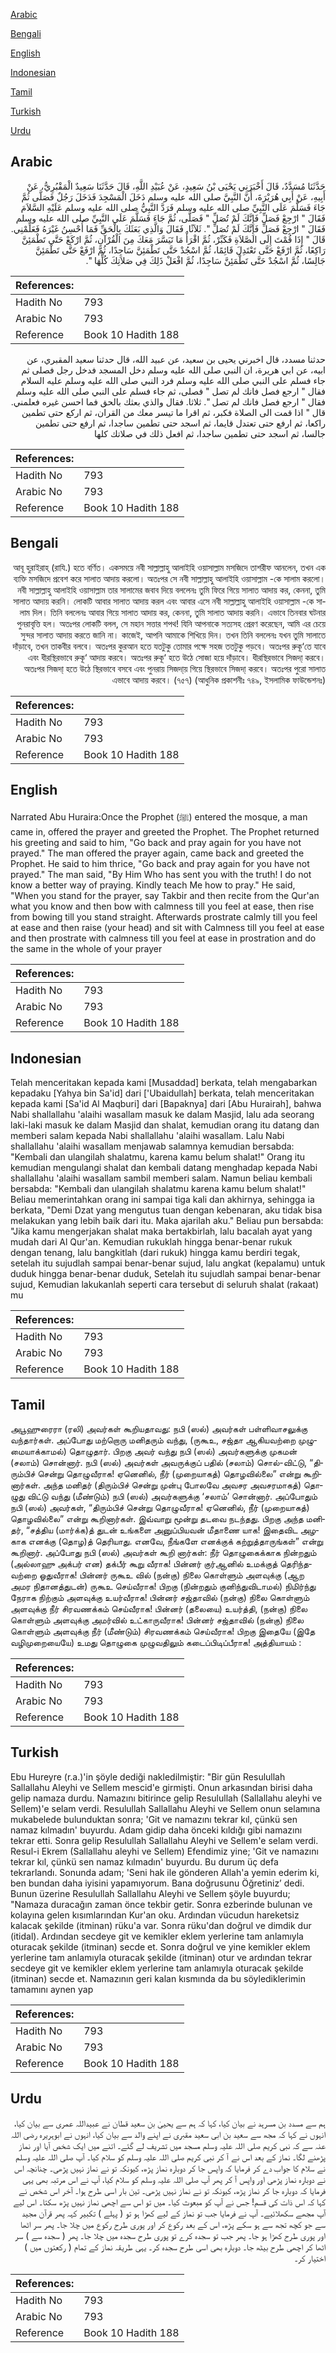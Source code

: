 [Arabic](#arabic)

[Bengali](#bengali)

[English](#english)

[Indonesian](#indonesian)

[Tamil](#tamil)

[Turkish](#turkish)

[Urdu](#urdu)

## Arabic


<div dir="rtl" lang="ar" style={{fontSize:'larger',backgroundColor:'#f8f9fa',padding:20}}>
حَدَّثَنَا مُسَدَّدٌ، قَالَ أَخْبَرَنِي يَحْيَى بْنُ سَعِيدٍ، عَنْ عُبَيْدِ اللَّهِ، قَالَ حَدَّثَنَا سَعِيدٌ الْمَقْبُرِيُّ، عَنْ أَبِيهِ، عَنْ أَبِي هُرَيْرَةَ، أَنَّ النَّبِيَّ صلى الله عليه وسلم دَخَلَ الْمَسْجِدَ فَدَخَلَ رَجُلٌ فَصَلَّى ثُمَّ جَاءَ فَسَلَّمَ عَلَى النَّبِيِّ صلى الله عليه وسلم فَرَدَّ النَّبِيُّ صلى الله عليه وسلم عَلَيْهِ السَّلاَمَ فَقَالَ ‏"‏ ارْجِعْ فَصَلِّ فَإِنَّكَ لَمْ تُصَلِّ ‏"‏ فَصَلَّى، ثُمَّ جَاءَ فَسَلَّمَ عَلَى النَّبِيِّ صلى الله عليه وسلم فَقَالَ ‏"‏ ارْجِعْ فَصَلِّ فَإِنَّكَ لَمْ تُصَلِّ ‏"‏‏.‏ ثَلاَثًا‏.‏ فَقَالَ وَالَّذِي بَعَثَكَ بِالْحَقِّ فَمَا أُحْسِنُ غَيْرَهُ فَعَلِّمْنِي‏.‏ قَالَ ‏"‏ إِذَا قُمْتَ إِلَى الصَّلاَةِ فَكَبِّرْ، ثُمَّ اقْرَأْ مَا تَيَسَّرَ مَعَكَ مِنَ الْقُرْآنِ، ثُمَّ ارْكَعْ حَتَّى تَطْمَئِنَّ رَاكِعًا، ثُمَّ ارْفَعْ حَتَّى تَعْتَدِلَ قَائِمًا، ثُمَّ اسْجُدْ حَتَّى تَطْمَئِنَّ سَاجِدًا، ثُمَّ ارْفَعْ حَتَّى تَطْمَئِنَّ جَالِسًا، ثُمَّ اسْجُدْ حَتَّى تَطْمَئِنَّ سَاجِدًا، ثُمَّ افْعَلْ ذَلِكَ فِي صَلاَتِكَ كُلِّهَا ‏"‏‏.‏
</div>
<div style={{backgroundColor:'#f8f9fa',padding:20, marginBottom: 10}}><table> <thead> <tr> <th>References:</th> <th></th> </tr> </thead> <tbody><tr><td>Hadith No</td><td>793</td></tr><tr><td>Arabic No</td><td>793</td></tr><tr><td>Reference</td><td>Book 10 Hadith 188</td></tr></tbody></table></div>


<div dir="rtl" lang="ar" style={{fontSize:'larger',backgroundColor:'#f8f9fa',padding:20}}>
حدثنا مسدد، قال اخبرني يحيى بن سعيد، عن عبيد الله، قال حدثنا سعيد المقبري، عن ابيه، عن ابي هريرة، ان النبي صلى الله عليه وسلم دخل المسجد فدخل رجل فصلى ثم جاء فسلم على النبي صلى الله عليه وسلم فرد النبي صلى الله عليه وسلم عليه السلام فقال " ارجع فصل فانك لم تصل " فصلى، ثم جاء فسلم على النبي صلى الله عليه وسلم فقال " ارجع فصل فانك لم تصل ". ثلاثا. فقال والذي بعثك بالحق فما احسن غيره فعلمني. قال " اذا قمت الى الصلاة فكبر، ثم اقرا ما تيسر معك من القران، ثم اركع حتى تطمين راكعا، ثم ارفع حتى تعتدل قايما، ثم اسجد حتى تطمين ساجدا، ثم ارفع حتى تطمين جالسا، ثم اسجد حتى تطمين ساجدا، ثم افعل ذلك في صلاتك كلها
</div>
<div style={{backgroundColor:'#f8f9fa',padding:20, marginBottom: 10}}><table> <thead> <tr> <th>References:</th> <th></th> </tr> </thead> <tbody><tr><td>Hadith No</td><td>793</td></tr><tr><td>Arabic No</td><td>793</td></tr><tr><td>Reference</td><td>Book 10 Hadith 188</td></tr></tbody></table></div>

## Bengali


<div dir="rtl" lang="bn" style={{fontSize:'larger',backgroundColor:'#f8f9fa',padding:20}}>
আবূ হুরাইরাহ্ (রাযি.) হতে বর্ণিত। একসময়ে নবী সাল্লাল্লাহু আলাইহি ওয়াসাল্লাম মসজিদে তাশরীফ আনলেন, তখন এক ব্যক্তি মসজিদে প্রবেশ করে সালাত আদায় করলো। অতঃপর সে নবী সাল্লাল্লাহু আলাইহি ওয়াসাল্লাম -কে সালাম করলো। নবী সাল্লাল্লাহু আলাইহি ওয়াসাল্লাম তার সালামের জবাব দিয়ে বললেনঃ তুমি ফিরে গিয়ে সালাত আদায় কর, কেননা, তুমি সালাত আদায় করনি। লোকটি আবার সালাত আদায় করল এবং আবার এসে নবী সাল্লাল্লাহু আলাইহি ওয়াসাল্লাম -কে সালাম দিল। তিনি বললেনঃ আবার গিয়ে সালাত আদায় কর, কেননা, তুমি সালাত আদায় করনি। এভাবে তিনবার ঘটনার পুনরাবৃত্তি হল। অতঃপর লোকটি বলল, সে মহান সত্তার শপথ! যিনি আপনাকে সত্যসহ প্রেরণ করেছেন, আমি এর চেয়ে সুন্দর সালাত আদায় করতে জানি না। কাজেই, আপনি আমাকে শিখিয়ে দিন। তখন তিনি বললেনঃ যখন তুমি সালাতে দাঁড়াবে, তখন তাকবীর বলবে। অতঃপর কুরআন হতে যতটুকু তোমার পক্ষে সহজ ততটুকু পড়বে। অতঃপর রুকূ‘তে যাবে এবং ধীরস্থিরভাবে রুকূ‘ আদায় করবে। অতঃপর রুকূ‘ হতে উঠে সোজা হয়ে দাঁড়াবে। ধীরস্থিরভাবে সিজদা্ করবে। অতঃপর সিজদা্ হতে উঠে স্থিরভাবে বসবে এবং পুনরায় সিজদা্য় গিয়ে স্থিরভাবে সিজদা্ করবে। অতঃপর পুরো সালাত এভাবে আদায় করবে। (৭৫৭) (আধুনিক প্রকাশনীঃ ৭৪৯, ইসলামিক ফাউন্ডেশনঃ)
</div>
<div style={{backgroundColor:'#f8f9fa',padding:20, marginBottom: 10}}><table> <thead> <tr> <th>References:</th> <th></th> </tr> </thead> <tbody><tr><td>Hadith No</td><td>793</td></tr><tr><td>Arabic No</td><td>793</td></tr><tr><td>Reference</td><td>Book 10 Hadith 188</td></tr></tbody></table></div>

## English


<div dir="ltr" lang="en" style={{fontSize:'larger',backgroundColor:'#f8f9fa',padding:20}}>
Narrated Abu Huraira:Once the Prophet (ﷺ) entered the mosque, a man came in, offered the prayer and greeted the Prophet. The Prophet returned his greeting and said to him, "Go back and pray again for you have not prayed." The man offered the prayer again, came back and greeted the Prophet. He said to him thrice, "Go back and pray again for you have not prayed." The man said, "By Him Who has sent you with the truth! I do not know a better way of praying. Kindly teach Me how to pray." He said, "When you stand for the prayer, say Takbir and then recite from the Qur'an what you know and then bow with calmness till you feel at ease, then rise from bowing till you stand straight. Afterwards prostrate calmly till you feel at ease and then raise (your head) and sit with Calmness till you feel at ease and then prostrate with calmness till you feel at ease in prostration and do the same in the whole of your prayer
</div>
<div style={{backgroundColor:'#f8f9fa',padding:20, marginBottom: 10}}><table> <thead> <tr> <th>References:</th> <th></th> </tr> </thead> <tbody><tr><td>Hadith No</td><td>793</td></tr><tr><td>Arabic No</td><td>793</td></tr><tr><td>Reference</td><td>Book 10 Hadith 188</td></tr></tbody></table></div>

## Indonesian


<div dir="ltr" lang="id" style={{fontSize:'larger',backgroundColor:'#f8f9fa',padding:20}}>
Telah menceritakan kepada kami [Musaddad] berkata, telah mengabarkan kepadaku [Yahya bin Sa'id] dari ['Ubaidullah] berkata, telah menceritakan kepada kami [Sa'id Al Maqburi] dari [Bapaknya] dari [Abu Hurairah], bahwa Nabi shallallahu 'alaihi wasallam masuk ke dalam Masjid, lalu ada seorang laki-laki masuk ke dalam Masjid dan shalat, kemudian orang itu datang dan memberi salam kepada Nabi shallallahu 'alaihi wasallam. Lalu Nabi shallallahu 'alaihi wasallam menjawab salamnya kemudian bersabda: "Kembali dan ulangilah shalatmu, karena kamu belum shalat!" Orang itu kemudian mengulangi shalat dan kembali datang menghadap kepada Nabi shallallahu 'alaihi wasallam sambil memberi salam. Namun beliau kembali bersabda: "Kembali dan ulangilah shalatmu karena kamu belum shalat!" Beliau memerintahkan orang ini sampai tiga kali dan akhirnya, sehingga ia berkata, "Demi Dzat yang mengutus tuan dengan kebenaran, aku tidak bisa melakukan yang lebih baik dari itu. Maka ajarilah aku." Beliau pun bersabda: "Jika kamu mengerjakan shalat maka bertakbirlah, lalu bacalah ayat yang mudah dari Al Qur'an. Kemudian rukuklah hingga benar-benar rukuk dengan tenang, lalu bangkitlah (dari rukuk) hingga kamu berdiri tegak, setelah itu sujudlah sampai benar-benar sujud, lalu angkat (kepalamu) untuk duduk hingga benar-benar duduk, Setelah itu sujudlah sampai benar-benar sujud, Kemudian lakukanlah seperti cara tersebut di seluruh shalat (rakaat) mu
</div>
<div style={{backgroundColor:'#f8f9fa',padding:20, marginBottom: 10}}><table> <thead> <tr> <th>References:</th> <th></th> </tr> </thead> <tbody><tr><td>Hadith No</td><td>793</td></tr><tr><td>Arabic No</td><td>793</td></tr><tr><td>Reference</td><td>Book 10 Hadith 188</td></tr></tbody></table></div>

## Tamil


<div dir="ltr" lang="ta" style={{fontSize:'larger',backgroundColor:'#f8f9fa',padding:20}}>
அபூஹுரைரா (ரலி) அவர்கள் கூறியதாவது: நபி (ஸல்) அவர்கள் பள்ளிவாசலுக்கு வந்தார்கள். அப்போது மற்றொரு மனிதரும் வந்து, (ருகூஉ, சஜ்தா ஆகியவற்றை முழுமையாக்காமல்) தொழுதார். பிறகு அவர் வந்து நபி (ஸல்) அவர்களுக்கு முகமன் (சலாம்) சொன்னார். நபி (ஸல்) அவர்கள் அவருக்குப் பதில் (சலாம்) சொல்-விட்டு, “திரும்பிச் சென்று தொழுவீராக! ஏனெனில், நீர் (முறையாகத்) தொழவில்லை” என்று கூறினார்கள். அந்த மனிதர் (திரும்பிச் சென்று முன்பு போலவே அவசர அவசரமாகத்) தொழுது விட்டு வந்து (மீண்டும்) நபி (ஸல்) அவர்களுக்கு ‘சலாம்’ சொன்னார். அப்போதும் நபி (ஸல்) அவர்கள், “திரும்பிச் சென்று தொழுவீராக! ஏனெனில், நீர் (முறையாகத்) தொழவில்லை” என்று கூறினார்கள். இவ்வாறு மூன்று தடவை நடந்தது. பிறகு அந்த மனிதர், “சத்திய (மார்க்க)த் துடன் உங்களை அனுப்பியவன் மீதாணை யாக! இதைவிட அழகாக எனக்கு (தொழ)த் தெரியாது. எனவே, நீங்களே எனக்குக் கற்றுத்தாருங்கள்” என்று கூறினார். அப்போது நபி (ஸல்) அவர்கள் கூறி னார்கள்: நீர் தொழுகைக்காக நின்றதும் (அல்லாஹு அக்பர் என) தக்பீர் கூறு வீராக! பின்னர் குர்ஆனில் உமக்குத் தெரிந்தவற்றை ஓதுவீராக! பின்னர் ருகூஉ வில் (நன்கு) நிலை கொள்ளும் அளவுக்கு (ஆற அமர நிதானத்துடன்) ருகூஉ செய்வீராக! பிறகு (நின்றதும் குனிந்துவிடாமல்) நிமிர்ந்து நேராக நிற்கும் அளவுக்கு உயர்வீராக! பின்னர் சஜ்தாவில் (நன்கு) நிலை கொள்ளும் அளவுக்கு நீர் சிரவணக்கம் செய்வீராக! பின்னர் (தலையை) உயர்த்தி, (நன்கு) நிலை கொள்ளும் அளவுக்கு அமர்வில் உட்காருவீராக! பின்னர் சஜ்தாவில் (நன்கு) நிலை கொள்ளும் அளவுக்கு நீர் (மீண்டும்) சிரவணக்கம் செய்வீராக! பிறகு இதையே (இதே வழிமுறையையே) உமது தொழுகை முழுவதிலும் கடைப்பிடிப்பீராக! அத்தியாயம் :
</div>
<div style={{backgroundColor:'#f8f9fa',padding:20, marginBottom: 10}}><table> <thead> <tr> <th>References:</th> <th></th> </tr> </thead> <tbody><tr><td>Hadith No</td><td>793</td></tr><tr><td>Arabic No</td><td>793</td></tr><tr><td>Reference</td><td>Book 10 Hadith 188</td></tr></tbody></table></div>

## Turkish


<div dir="ltr" lang="tr" style={{fontSize:'larger',backgroundColor:'#f8f9fa',padding:20}}>
Ebu Hureyre (r.a.)'in şöyle dediği nakledilmiştir: "Bir gün Resulullah Sallallahu Aleyhi ve Sellem mescid'e girmişti. Onun arkasından birisi daha gelip namaza durdu. Namazını bitirince gelip Resulullah (Sallallahu aleyhi ve Sellem)'e selam verdi. Resulullah Sallallahu Aleyhi ve Sellem onun selamına mukabelede bu­lunduktan sonra; 'Git ve namazını tekrar kıl, çünkü sen namaz kılmadın' buyurdu. Adam gidip daha önceki kıldığı gibi namazını tekrar etti. Sonra gelip Resulullah Sallallahu Aleyhi ve Sellem'e selam verdi. Resul-i Ekrem (Sallallahu aleyhi ve Sellem) Efendimiz yine; 'Git ve namazını tekrar kıl, çünkü sen namaz kılmadın' buyurdu. Bu durum üç defa tekrarlandı. Sonunda adam; 'Seni hak ile gönderen Allah'a yemin ederim ki, ben bundan daha iyisini yapamıyorum. Bana doğrusunu Öğretiniz’ dedi. Bunun üzerine Resulullah Sallallahu Aleyhi ve Sellem şöyle buyurdu; "Namaza duracağın zaman önce tekbir getir. Sonra ezberinde bulunan ve kolayına gelen kısımlarından Kur'an oku. Ardından vücudun hareketsiz kalacak şekilde (itminan) rüku'a var. Sonra rüku'dan doğrul ve dimdik dur (itidal). Ar­dından secdeye git ve kemikler eklem yerlerine tam anlamıyla oturacak şekilde (itminan) secde et. Sonra doğrul ve yine kemikler eklem yerlerine tam anla­mıyla oturacak şekilde (itminan) otur ve ardından tekrar secdeye git ve kemik­ler eklem yerlerine tam anlamıyla oturacak şekilde (itminan) secde et. Namazı­nın geri kalan kısmında da bu söylediklerimin tamamını aynen yap
</div>
<div style={{backgroundColor:'#f8f9fa',padding:20, marginBottom: 10}}><table> <thead> <tr> <th>References:</th> <th></th> </tr> </thead> <tbody><tr><td>Hadith No</td><td>793</td></tr><tr><td>Arabic No</td><td>793</td></tr><tr><td>Reference</td><td>Book 10 Hadith 188</td></tr></tbody></table></div>

## Urdu


<div dir="rtl" lang="ur" style={{fontSize:'larger',backgroundColor:'#f8f9fa',padding:20}}>
ہم سے مسدد بن مسرہد نے بیان کیا، کہا کہ ہم سے یحییٰ بن سعید قطان نے عبیداللہ عمری سے بیان کیا، انہوں نے کہا کہ مجھ سے سعید بن ابی سعید مقبری نے اپنے والد سے بیان کیا، انہوں نے ابوہریرہ رضی اللہ عنہ سے کہ نبی کریم صلی اللہ علیہ وسلم مسجد میں تشریف لے گئے۔ اتنے میں ایک شخص آیا اور نماز پڑھنے لگا۔ نماز کے بعد اس نے آ کر نبی کریم صلی اللہ علیہ وسلم کو سلام کیا۔ آپ صلی اللہ علیہ وسلم نے سلام کا جواب دے کر فرمایا کہ واپس جا کر دوبارہ نماز پڑھ، کیونکہ تو نے نماز نہیں پڑھی۔ چنانچہ اس نے دوبارہ نماز پڑھی اور واپس آ کر پھر آپ صلی اللہ علیہ وسلم کو سلام کیا، آپ نے اس مرتبہ بھی یہی فرمایا کہ دوبارہ جا کر نماز پڑھ، کیونکہ تو نے نماز نہیں پڑھی۔ تین بار اسی طرح ہوا۔ آخر اس شخص نے کہا کہ اس ذات کی قسم! جس نے آپ کو مبعوث کیا۔ میں تو اس سے اچھی نماز نہیں پڑھ سکتا۔ اس لیے آپ مجھے سکھلائیے۔ آپ نے فرمایا جب تو نماز کے لیے کھڑا ہو تو ( پہلے ) تکبیر کہہ پھر قرآن مجید سے جو کچھ تجھ سے ہو سکے پڑھ، اس کے بعد رکوع کر اور پوری طرح رکوع میں چلا جا۔ پھر سر اٹھا اور پوری طرح کھڑا ہو جا۔ پھر جب تو سجدہ کرے تو پوری طرح سجدہ میں چلا جا۔ پھر ( سجدہ سے ) سر اٹھا کر اچھی طرح بیٹھ جا۔ دوبارہ بھی اسی طرح سجدہ کر۔ یہی طریقہ نماز کے تمام ( رکعتوں میں ) اختیار کر۔
</div>
<div style={{backgroundColor:'#f8f9fa',padding:20, marginBottom: 10}}><table> <thead> <tr> <th>References:</th> <th></th> </tr> </thead> <tbody><tr><td>Hadith No</td><td>793</td></tr><tr><td>Arabic No</td><td>793</td></tr><tr><td>Reference</td><td>Book 10 Hadith 188</td></tr></tbody></table></div>